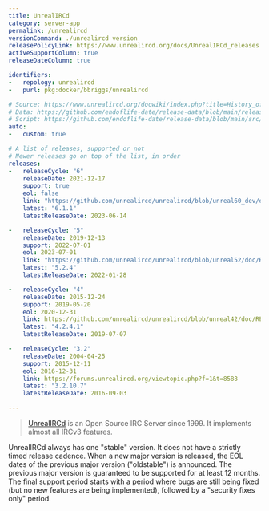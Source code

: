 ```yaml
---
title: UnrealIRCd
category: server-app
permalink: /unrealircd
versionCommand: ./unrealircd version
releasePolicyLink: https://www.unrealircd.org/docs/UnrealIRCd_releases
activeSupportColumn: true
releaseDateColumn: true

identifiers:
-   repology: unrealircd
-   purl: pkg:docker/bbriggs/unrealircd

# Source: https://www.unrealircd.org/docwiki/index.php?title=History_of_UnrealIRCd_releases&action=raw
# Data: https://github.com/endoflife-date/release-data/blob/main/releases/unrealircd.json
# Script: https://github.com/endoflife-date/release-data/blob/main/src/unrealircd.py
auto:
-   custom: true

# A list of releases, supported or not
# Newer releases go on top of the list, in order
releases:
-   releaseCycle: "6"
    releaseDate: 2021-12-17
    support: true
    eol: false
    link: "https://github.com/unrealircd/unrealircd/blob/unreal60_dev/doc/RELEASE-NOTES.md#unrealircd-{{'__LATEST__'|replace:'.',''}}"
    latest: "6.1.1"
    latestReleaseDate: 2023-06-14

-   releaseCycle: "5"
    releaseDate: 2019-12-13
    support: 2022-07-01
    eol: 2023-07-01
    link: "https://github.com/unrealircd/unrealircd/blob/unreal52/doc/RELEASE-NOTES.md#unrealircd-{{'__LATEST__'|replace:'.',''}}"
    latest: "5.2.4"
    latestReleaseDate: 2022-01-28

-   releaseCycle: "4"
    releaseDate: 2015-12-24
    support: 2019-05-20
    eol: 2020-12-31
    link: https://github.com/unrealircd/unrealircd/blob/unreal42/doc/RELEASE-NOTES
    latest: "4.2.4.1"
    latestReleaseDate: 2019-07-07

-   releaseCycle: "3.2"
    releaseDate: 2004-04-25
    support: 2015-12-11
    eol: 2016-12-31
    link: https://forums.unrealircd.org/viewtopic.php?f=1&t=8588
    latest: "3.2.10.7"
    latestReleaseDate: 2016-09-03

---
```


> [UnrealIRCd](https://www.unrealircd.org) is an Open Source IRC Server since 1999. It implements
> almost all IRCv3 features.

UnrealIRCd always has one "stable" version. It does not have a strictly timed release cadence.
When a new major version is released, the EOL dates of the previous major version ("oldstable") is announced.
The previous major version is guaranteed to be supported for at least 12 months.
The final support period starts with a period where bugs are still being fixed (but no new
features are being implemented), followed by a "security fixes only" period.
